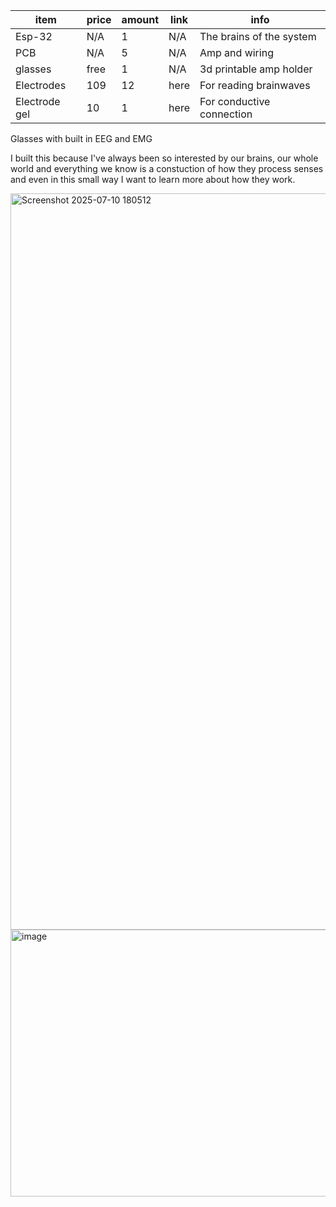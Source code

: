 

| item | price | amount | link | info |
| ------- | --- | --- |--- | --- |
| Esp-32 | N/A | 1 | N/A |The brains of the system|
| PCB| N/A | 5 | N/A |Amp and wiring|
|glasses	| free	| 1| 	N/A |	3d printable amp holder|
|Electrodes	|109 |12	|	here |	For reading brainwaves|
|Electrode gel	| 	10 | 1|	here	| For conductive connection|

Glasses with built in EEG and EMG

I built this because I've always been so interested by our brains, our whole world and everything we know is a constuction of how they process senses and even in this small way I want to learn more about how they work.


<img width="927" height="1178" alt="Screenshot 2025-07-10 180512" src="https://github.com/user-attachments/assets/fddb8f3f-f1c5-4119-aba0-ea0bc01eed32" />


<img width="1409" height="427" alt="image" src="https://github.com/user-attachments/assets/405cda73-df16-44bf-8927-c968d0947b71" />




